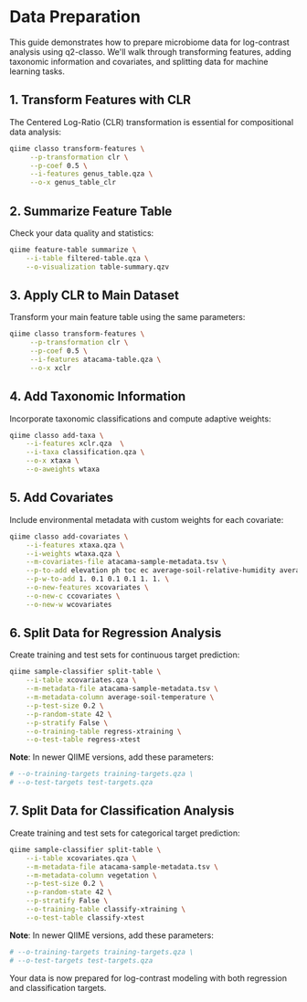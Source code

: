 # Data Preparation

This guide demonstrates how to prepare microbiome data for log-contrast analysis using q2-classo. We'll walk through transforming features, adding taxonomic information and covariates, and splitting data for machine learning tasks.

## 1. Transform Features with CLR

The Centered Log-Ratio (CLR) transformation is essential for compositional data analysis:

```bash
qiime classo transform-features \
     --p-transformation clr \
     --p-coef 0.5 \
     --i-features genus_table.qza \
     --o-x genus_table_clr
```

## 2. Summarize Feature Table

Check your data quality and statistics:

```bash
qiime feature-table summarize \
    --i-table filtered-table.qza \
    --o-visualization table-summary.qzv
```

## 3. Apply CLR to Main Dataset

Transform your main feature table using the same parameters:

```bash
qiime classo transform-features \
     --p-transformation clr \
     --p-coef 0.5 \
     --i-features atacama-table.qza \
     --o-x xclr
```

## 4. Add Taxonomic Information

Incorporate taxonomic classifications and compute adaptive weights:

```bash
qiime classo add-taxa \
    --i-features xclr.qza  \
    --i-taxa classification.qza \
    --o-x xtaxa \
    --o-aweights wtaxa
```

## 5. Add Covariates

Include environmental metadata with custom weights for each covariate:

```bash
qiime classo add-covariates \
    --i-features xtaxa.qza \
    --i-weights wtaxa.qza \
    --m-covariates-file atacama-sample-metadata.tsv \
    --p-to-add elevation ph toc ec average-soil-relative-humidity average-soil-temperature \
    --p-w-to-add 1. 0.1 0.1 0.1 1. 1. \
    --o-new-features xcovariates \
    --o-new-c ccovariates \
    --o-new-w wcovariates
```

## 6. Split Data for Regression Analysis

Create training and test sets for continuous target prediction:

```bash
qiime sample-classifier split-table \
    --i-table xcovariates.qza \
    --m-metadata-file atacama-sample-metadata.tsv \
    --m-metadata-column average-soil-temperature \
    --p-test-size 0.2 \
    --p-random-state 42 \
    --p-stratify False \
    --o-training-table regress-xtraining \
    --o-test-table regress-xtest
```

**Note**: In newer QIIME versions, add these parameters:
```bash
# --o-training-targets training-targets.qza \
# --o-test-targets test-targets.qza
```

## 7. Split Data for Classification Analysis

Create training and test sets for categorical target prediction:

```bash
qiime sample-classifier split-table \
    --i-table xcovariates.qza \
    --m-metadata-file atacama-sample-metadata.tsv \
    --m-metadata-column vegetation \
    --p-test-size 0.2 \
    --p-random-state 42 \
    --p-stratify False \
    --o-training-table classify-xtraining \
    --o-test-table classify-xtest
```

**Note**: In newer QIIME versions, add these parameters:
```bash
# --o-training-targets training-targets.qza \
# --o-test-targets test-targets.qza
```

Your data is now prepared for log-contrast modeling with both regression and classification targets.